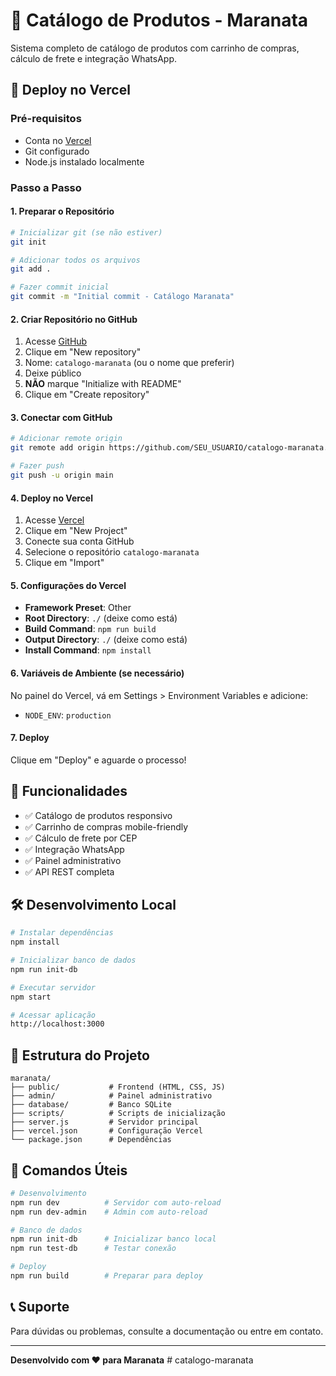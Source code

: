 # 🛒 Catálogo de Produtos - Maranata

Sistema completo de catálogo de produtos com carrinho de compras, cálculo de frete e integração WhatsApp.

## 🚀 Deploy no Vercel

### Pré-requisitos
- Conta no [Vercel](https://vercel.com)
- Git configurado
- Node.js instalado localmente

### Passo a Passo

#### 1. Preparar o Repositório
```bash
# Inicializar git (se não estiver)
git init

# Adicionar todos os arquivos
git add .

# Fazer commit inicial
git commit -m "Initial commit - Catálogo Maranata"
```

#### 2. Criar Repositório no GitHub
1. Acesse [GitHub](https://github.com)
2. Clique em "New repository"
3. Nome: `catalogo-maranata` (ou o nome que preferir)
4. Deixe público
5. **NÃO** marque "Initialize with README"
6. Clique em "Create repository"

#### 3. Conectar com GitHub
```bash
# Adicionar remote origin
git remote add origin https://github.com/SEU_USUARIO/catalogo-maranata.git

# Fazer push
git push -u origin main
```

#### 4. Deploy no Vercel
1. Acesse [Vercel](https://vercel.com)
2. Clique em "New Project"
3. Conecte sua conta GitHub
4. Selecione o repositório `catalogo-maranata`
5. Clique em "Import"

#### 5. Configurações do Vercel
- **Framework Preset**: Other
- **Root Directory**: `./` (deixe como está)
- **Build Command**: `npm run build`
- **Output Directory**: `./` (deixe como está)
- **Install Command**: `npm install`

#### 6. Variáveis de Ambiente (se necessário)
No painel do Vercel, vá em Settings > Environment Variables e adicione:
- `NODE_ENV`: `production`

#### 7. Deploy
Clique em "Deploy" e aguarde o processo!

## 📱 Funcionalidades

- ✅ Catálogo de produtos responsivo
- ✅ Carrinho de compras mobile-friendly
- ✅ Cálculo de frete por CEP
- ✅ Integração WhatsApp
- ✅ Painel administrativo
- ✅ API REST completa

## 🛠️ Desenvolvimento Local

```bash
# Instalar dependências
npm install

# Inicializar banco de dados
npm run init-db

# Executar servidor
npm start

# Acessar aplicação
http://localhost:3000
```

## 📁 Estrutura do Projeto

```
maranata/
├── public/           # Frontend (HTML, CSS, JS)
├── admin/            # Painel administrativo
├── database/         # Banco SQLite
├── scripts/          # Scripts de inicialização
├── server.js         # Servidor principal
├── vercel.json       # Configuração Vercel
└── package.json      # Dependências
```

## 🔧 Comandos Úteis

```bash
# Desenvolvimento
npm run dev          # Servidor com auto-reload
npm run dev-admin    # Admin com auto-reload

# Banco de dados
npm run init-db      # Inicializar banco local
npm run test-db      # Testar conexão

# Deploy
npm run build        # Preparar para deploy
```

## 📞 Suporte

Para dúvidas ou problemas, consulte a documentação ou entre em contato.

---
**Desenvolvido com ❤️ para Maranata**
#   c a t a l o g o - m a r a n a t a  
 